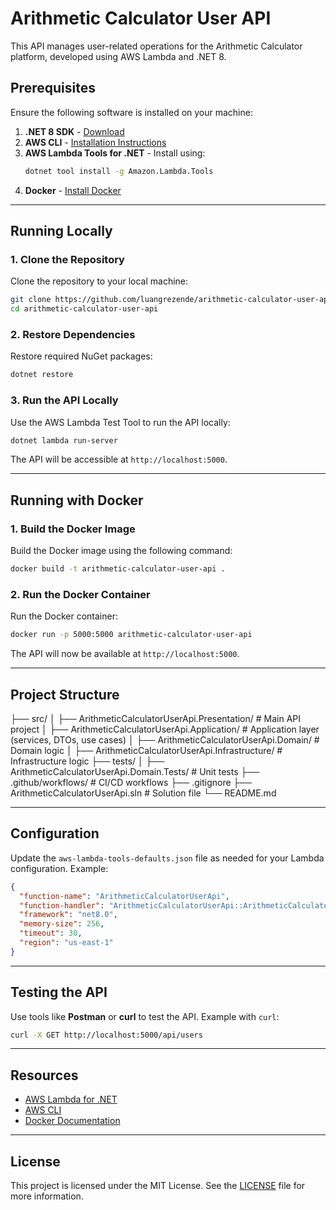 # Arithmetic Calculator User API

This API manages user-related operations for the Arithmetic Calculator platform, developed using AWS Lambda and .NET 8.

## Prerequisites

Ensure the following software is installed on your machine:

1. **.NET 8 SDK** - [Download](https://dotnet.microsoft.com/download/dotnet/8.0)
2. **AWS CLI** - [Installation Instructions](https://docs.aws.amazon.com/cli/latest/userguide/getting-started-install.html)
3. **AWS Lambda Tools for .NET** - Install using:
   ```bash
   dotnet tool install -g Amazon.Lambda.Tools
   ```
4. **Docker** - [Install Docker](https://www.docker.com/products/docker-desktop)

---

## Running Locally

### 1. Clone the Repository

Clone the repository to your local machine:

```bash
git clone https://github.com/luangrezende/arithmetic-calculator-user-api.git
cd arithmetic-calculator-user-api
```

### 2. Restore Dependencies

Restore required NuGet packages:

```bash
dotnet restore
```

### 3. Run the API Locally

Use the AWS Lambda Test Tool to run the API locally:

```bash
dotnet lambda run-server
```

The API will be accessible at `http://localhost:5000`.

---

## Running with Docker

### 1. Build the Docker Image

Build the Docker image using the following command:

```bash
docker build -t arithmetic-calculator-user-api .
```

### 2. Run the Docker Container

Run the Docker container:

```bash
docker run -p 5000:5000 arithmetic-calculator-user-api
```

The API will now be available at `http://localhost:5000`.

---

## Project Structure

├── src/
│ ├── ArithmeticCalculatorUserApi.Presentation/ # Main API project
│ ├── ArithmeticCalculatorUserApi.Application/ # Application layer (services, DTOs, use cases)
│ ├── ArithmeticCalculatorUserApi.Domain/ # Domain logic
│ ├── ArithmeticCalculatorUserApi.Infrastructure/ # Infrastructure logic
├── tests/
│ ├── ArithmeticCalculatorUserApi.Domain.Tests/ # Unit tests
├── .github/workflows/ # CI/CD workflows
├── .gitignore
├── ArithmeticCalculatorUserApi.sln # Solution file
└── README.md

---

## Configuration

Update the `aws-lambda-tools-defaults.json` file as needed for your Lambda configuration. Example:

```json
{
  "function-name": "ArithmeticCalculatorUserApi",
  "function-handler": "ArithmeticCalculatorUserApi::ArithmeticCalculatorUserApi.Function::FunctionHandler",
  "framework": "net8.0",
  "memory-size": 256,
  "timeout": 30,
  "region": "us-east-1"
}
```

---

## Testing the API

Use tools like **Postman** or **curl** to test the API. Example with `curl`:

```bash
curl -X GET http://localhost:5000/api/users
```

---

## Resources

- [AWS Lambda for .NET](https://docs.aws.amazon.com/lambda/latest/dg/lambda-dotnet.html)
- [AWS CLI](https://docs.aws.amazon.com/cli/latest/userguide/cli-configure-quickstart.html)
- [Docker Documentation](https://docs.docker.com/get-started/)

---

## License

This project is licensed under the MIT License. See the [LICENSE](LICENSE) file for more information.
